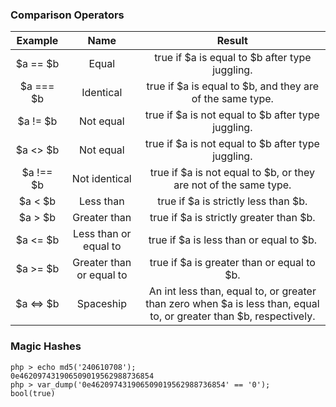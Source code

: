### Comparison Operators  


|Example|	Name	|Result|
|:--:|:--:|:--:|
|$a == $b|	Equal|	true if $a is equal to $b after type juggling.|
|$a === $b|	Identical|	true if $a is equal to $b, and they are of the same type.|
|$a != $b|	Not equal	|true if $a is not equal to $b after type juggling.|
|$a <> $b|	Not equal|	true if $a is not equal to $b after type juggling.|
|$a !== $b|	Not identical|	true if $a is not equal to $b, or they are not of the same type.|
|$a < $b|	Less than	|true if $a is strictly less than $b.|
|$a > $b|	Greater than	|true if $a is strictly greater than $b.|
|$a <= $b|	Less than or equal to	|true if $a is less than or equal to $b.|
|$a >= $b|	Greater than or equal to	|true if $a is greater than or equal to $b.|
|$a <=> $b|	Spaceship	| An int less than, equal to, or greater than zero when $a is less than, equal to, or greater than $b, respectively.|

### Magic Hashes

```
php > echo md5('240610708');
0e462097431906509019562988736854
php > var_dump('0e462097431906509019562988736854' == '0');
bool(true)
```
